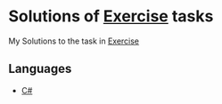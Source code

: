 # Solutions of [Exercise](https://exercism.org/) tasks

My Solutions to the task in [Exercise](https://exercism.org/)

## Languages

- [C#](./csharp/)
